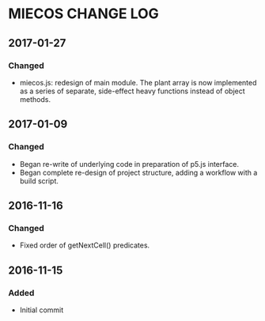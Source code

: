 # MIECOS CHANGE LOG #

## 2017-01-27

### Changed
- miecos.js: redesign of main module.  The plant array is now implemented as a series of separate, side-effect heavy functions instead of object methods.

## 2017-01-09

### Changed
- Began re-write of underlying code in preparation of p5.js interface.
- Began complete re-design of project structure, adding a workflow with a build script.

## 2016-11-16

### Changed
- Fixed order of getNextCell() predicates.

## 2016-11-15

### Added
- Initial commit


